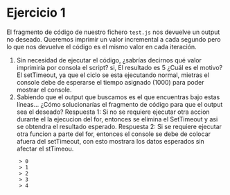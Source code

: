 # Ejercicio 1

El fragmento de código de nuestro fichero `test.js` nos devuelve un output no 
deseado. Queremos imprimir un valor incremental a cada segundo pero lo que 
nos devuelve el código es el mismo valor en cada iteración. 

1. Sin necesidad de ejecutar el código, ¿sabrías decirnos qué valor imprimiría
 por consola el script? 
    si, El resultado es 5
 ¿Cuál es el motivo?
    El setTimeout, ya que el ciclo se esta ejecutando normal, mietras el console debe de esperarse el tiempo asignado (1000) para poder mostrar el console.
2. Sabiendo que el output que buscamos es el que encuentras bajo estas líneas… 
¿Cómo solucionarías el fragmento de código para que el output sea el deseado?
    Respuesta 1:
        Si no se requiere ejecutar otra accion durante el la ejecucion del for, entonces se elimina el SetTimeout y asi se obtendra el resultado esperado.
    Respuesta 2:
        Si se requiere ejecutar otra funcion a parte del for, entonces el console se debe de colocar afuera del setTimeout, con esto mostrara los datos esperados sin afectar el stTimeou.

```
    > 0
    > 1
    > 2
    > 3
    > 4
```